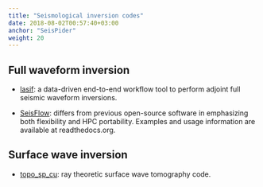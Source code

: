 ```yaml
---
title: "Seismological inversion codes"
date: 2018-08-02T00:57:40+03:00
anchor: "SeisPider"
weight: 20
---
```


## Full waveform inversion

- [lasif](http://lasif.net/prerequisites.html): a data-driven end-to-end workflow tool to perform adjoint full seismic waveform inversions.

- [SeisFlow](https://github.com/rmodrak/seisflows): differs from previous open-source software in emphasizing both flexibility and HPC portability. Examples and usage information are available at readthedocs.org.

## Surface wave inversion

- [topo_sp_cu](http://ciei.colorado.edu/Products/): ray theoretic surface wave tomography code.